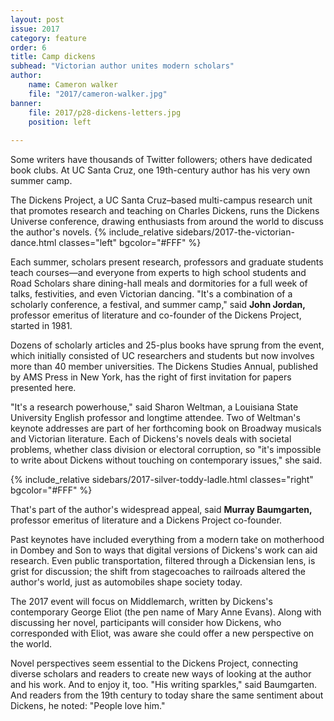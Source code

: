 ```yaml
---
layout: post
issue: 2017
category: feature
order: 6
title: Camp dickens
subhead: "Victorian author unites modern scholars"
author:
    name: Cameron walker
    file: "2017/cameron-walker.jpg"
banner:
    file: 2017/p28-dickens-letters.jpg
    position: left
    
---
```

Some writers have thousands of Twitter followers; others have dedicated book clubs. At UC Santa Cruz, one 19th-century author has his very own summer camp.

The Dickens Project, a UC Santa Cruz–based multi-campus research unit that promotes research and teaching on Charles Dickens, runs the Dickens Universe conference, drawing enthusiasts from around the world to discuss the author&#39;s novels.
{% include_relative sidebars/2017-the-victorian-dance.html classes="left" bgcolor="#FFF" %}

Each summer, scholars present research, professors and graduate students teach courses—and everyone from experts to high school students and Road Scholars share dining-hall meals and dormitories for a full week of talks, festivities, and even Victorian dancing. &quot;It&#39;s a combination of a scholarly conference, a festival, and summer camp,&quot; said **John Jordan,** professor emeritus of literature and co-founder of the Dickens Project, started in 1981.

Dozens of scholarly articles and 25-plus books have sprung from the event, which initially consisted of UC researchers and students but now involves more than 40 member universities. The Dickens Studies Annual, published by AMS Press in New York, has the right of first invitation for papers presented here.

&quot;It&#39;s a research powerhouse,&quot; said Sharon Weltman, a Louisiana State University English professor and longtime attendee. Two of Weltman&#39;s keynote addresses are part of her forthcoming book on Broadway musicals and Victorian literature. Each of Dickens&#39;s novels deals with societal problems, whether class division or electoral corruption, so &quot;it&#39;s impossible to write about Dickens without touching on contemporary issues,&quot; she said.

{% include_relative sidebars/2017-silver-toddy-ladle.html classes="right" bgcolor="#FFF" %}

That&#39;s part of the author&#39;s widespread appeal, said **Murray Baumgarten,** professor emeritus of literature and a Dickens Project co-founder.

Past keynotes have included everything from a modern take on motherhood in Dombey and Son to ways that digital versions of Dickens&#39;s work can aid research. Even public transportation, filtered through a Dickensian lens, is grist for discussion; the shift from stagecoaches to railroads altered the author&#39;s world, just as automobiles shape society today.

The 2017 event will focus on Middlemarch, written by Dickens&#39;s contemporary George Eliot (the pen name of Mary Anne Evans). Along with discussing her novel, participants will consider how Dickens, who corresponded with Eliot, was aware she could offer a new perspective on the world.

Novel perspectives seem essential to the Dickens Project, connecting diverse scholars and readers to create new ways of looking at the author and his work. And to enjoy it, too. &quot;His writing sparkles,&quot; said Baumgarten. And readers from the 19th century to today share the same sentiment about Dickens, he noted: &quot;People love him.&quot;
